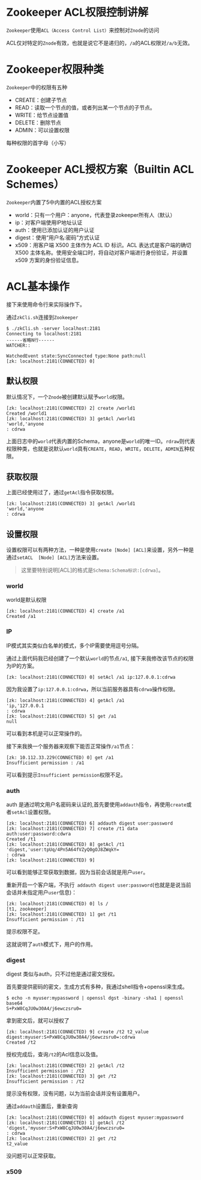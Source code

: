 # Zookeeper ACL权限控制讲解

`Zookeeper`使用`ACL（Access Control List）`来控制对`Znode`的访问

ACL仅对特定的`Znode`有效，也就是说它不是递归的，`/a`的ACL权限对`/a/b`无效。

# Zookeeper权限种类

`Zookeeper`中的权限有五种

* CREATE：创建子节点
* READ：读取一个节点的值，或者列出某一个节点的子节点。
* WRITE：给节点设置值
* DELETE：删除节点
* ADMIN：可以设置权限

每种权限的首字母（小写）

# Zookeeper ACL授权方案（Builtin ACL Schemes）

`Zookeeper`内置了5中内置的ACL授权方案

* world：只有一个用户：anyone，代表登录zokeeper所有人（默认）
* ip：对客户端使用IP地址认证
* auth：使用已添加认证的用户认证
* digest：使用“用户名:密码”方式认证
* x509：用客户端 X500 主体作为 ACL ID 标识。ACL 表达式是客户端的确切 X500 主体名称。使用安全端口时，将自动对客户端进行身份验证，并设置 x509 方案的身份验证信息。

# ACL基本操作

接下来使用命令行来实际操作下。

通过`zkCli.sh`连接到`Zookeeper`
```shell
$ ./zkCli.sh -server localhost:2181
Connecting to localhost:2181
------省略N行------
WATCHER::

WatchedEvent state:SyncConnected type:None path:null
[zk: localhost:2181(CONNECTED) 0]

```
## 默认权限
默认情况下，一个`Znode`被创建默认赋予`world`权限。
```shell
[zk: localhost:2181(CONNECTED) 2] create /world1
Created /world1
[zk: localhost:2181(CONNECTED) 3] getAcl /world1
'world,'anyone
: cdrwa

```
上面日志中的`world`代表内置的Schema，anyone是`world`的唯一ID。`rdraw`则代表权限种类，也就是说默认`world`具有`CREATE`，`READ`，`WRITE`，`DELETE`，`ADMIN`五种权限。

## 获取权限

上面已经使用过了，通过`getAcl`指令获取权限。
```shell
[zk: localhost:2181(CONNECTED) 3] getAcl /world1
'world,'anyone
: cdrwa
```

## 设置权限
设置权限可以有两种方法，一种是使用`create [Node] [ACL]`来设置，另外一种是通过`setACL  [Node] [ACL]`方法来设置。

> 这里要特别说明[ACL]的格式是`Schema:Schema标识:[cdrwa]`。

### world

world是默认权限

```shell
[zk: localhost:2181(CONNECTED) 4] create /a1 
Created /a1
```
### IP
IP模式其实类似白名单的模式，多个IP需要使用逗号分隔。

通过上面代码我已经创建了一个默认`world`的节点`/a1`, 接下来我修改该节点的权限为IP的方案。
```shell
[zk: localhost:2181(CONNECTED) 0] setAcl /a1 ip:127.0.0.1:cdrwa

```


因为我设置了`ip:127.0.0.1:cdrwa`，所以当前服务器具有`cdrwa`操作权限。
```shell
[zk: localhost:2181(CONNECTED) 4] getAcl /a1
'ip,'127.0.0.1
: cdrwa
[zk: localhost:2181(CONNECTED) 5] get /a1
null

```
可以看到本机是可以正常操作的。

接下来我换一个服务器来观察下能否正常操作`/a1`节点：

```shell
[zk: 10.112.33.229(CONNECTED) 0] get /a1
Insufficient permission : /a1
```
可以看到提示`Insufficient permission`权限不足。

### auth
auth 是通过明文用户名密码来认证的,首先要使用`addauth`指令，再使用`create`或者`setAcl`设置权限。
```shell
[zk: localhost:2181(CONNECTED) 6] addauth digest user:password
[zk: localhost:2181(CONNECTED) 7] create /t1 data auth:user:password:cdwra
Created /t1
[zk: localhost:2181(CONNECTED) 8] getAcl /t1
'digest,'user:tpUq/4Pn5A64fVZyQ0gOJ8ZWqkY=
: cdrwa
[zk: localhost:2181(CONNECTED) 9]
```
可以看到能够正常获取到数据，因为当前会话就是用户`user`。

重新开启一个客户端，不执行` addauth digest user:password`(也就是是说当前会话并未指定用户`user`信息)：
```shell
[zk: localhost:2181(CONNECTED) 0] ls /
[t1, zookeeper]
[zk: localhost:2181(CONNECTED) 1] get /t1
Insufficient permission : /t1
```
提示权限不足。

这就说明了`auth`模式下，用户的作用。

### digest 
digest 类似与auth，只不过他是通过密文授权。

首先要提供密码的密文，生成方式有多种，我通过shell指令+openssl来生成。
```shell
$ echo -n myuser:mypassword | openssl dgst -binary -sha1 | openssl base64
S+PxW8CqJU0w30A4/j6ewczsru0=
```
拿到密文后，就可以授权了
```shell
[zk: localhost:2181(CONNECTED) 9] create /t2 t2_value digest:myuser:S+PxW8CqJU0w30A4/j6ewczsru0=:cdrwa
Created /t2
```
授权完成后，查询`/t2`的Acl信息以及值。
```shell
[zk: localhost:2181(CONNECTED) 2] getAcl /t2
Insufficient permission : /t2
[zk: localhost:2181(CONNECTED) 3] get /t2
Insufficient permission : /t2
```
提示没有权限，没有问题，以为当前会话并没有设置用户。

通过`addauth`设置后，重新查询
```shell
[zk: localhost:2181(CONNECTED) 0] addauth digest myuser:mypassword
[zk: localhost:2181(CONNECTED) 1] getAcl /t2
'digest,'myuser:S+PxW8CqJU0w30A4/j6ewczsru0=
: cdrwa
[zk: localhost:2181(CONNECTED) 2] get /t2
t2_value
```
没问题可以正常获取。

### x509 





